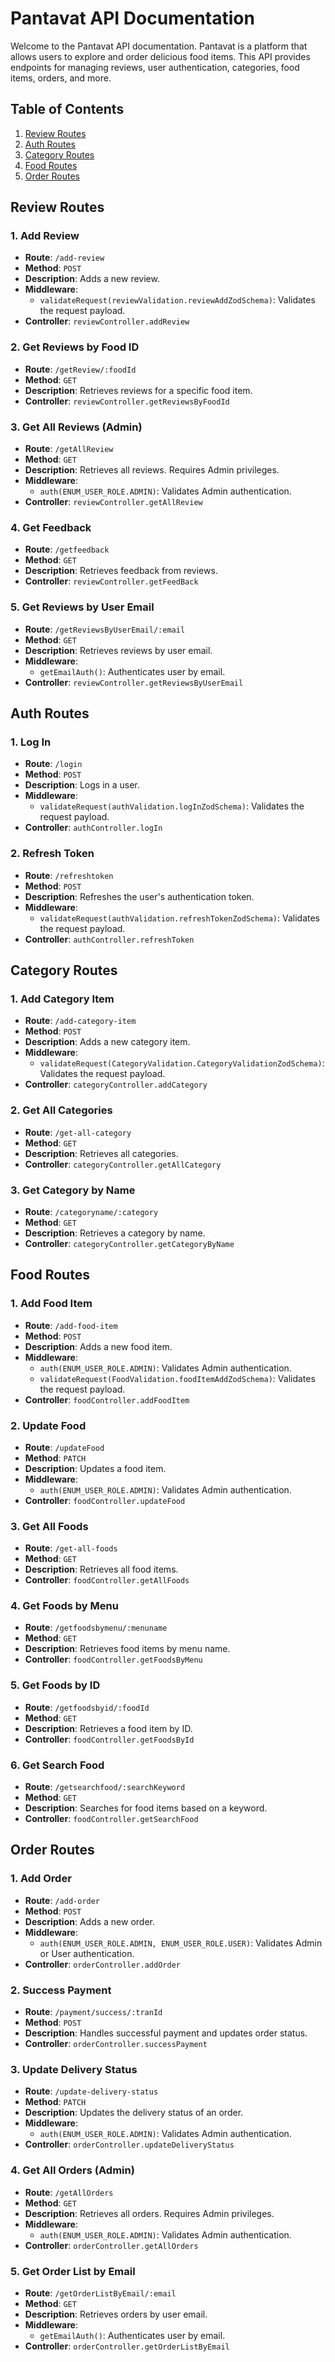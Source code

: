 # Pantavat API Documentation

Welcome to the Pantavat API documentation. Pantavat is a platform that allows users to explore and order delicious food items. This API provides endpoints for managing reviews, user authentication, categories, food items, orders, and more.

## Table of Contents

1. [Review Routes](#review-routes)
2. [Auth Routes](#auth-routes)
3. [Category Routes](#category-routes)
4. [Food Routes](#food-routes)
5. [Order Routes](#order-routes)

## Review Routes

### 1. Add Review

- **Route**: `/add-review`
- **Method**: `POST`
- **Description**: Adds a new review.
- **Middleware**:
  - `validateRequest(reviewValidation.reviewAddZodSchema)`: Validates the request payload.
- **Controller**: `reviewController.addReview`

### 2. Get Reviews by Food ID

- **Route**: `/getReview/:foodId`
- **Method**: `GET`
- **Description**: Retrieves reviews for a specific food item.
- **Controller**: `reviewController.getReviewsByFoodId`

### 3. Get All Reviews (Admin)

- **Route**: `/getAllReview`
- **Method**: `GET`
- **Description**: Retrieves all reviews. Requires Admin privileges.
- **Middleware**:
  - `auth(ENUM_USER_ROLE.ADMIN)`: Validates Admin authentication.
- **Controller**: `reviewController.getAllReview`

### 4. Get Feedback

- **Route**: `/getfeedback`
- **Method**: `GET`
- **Description**: Retrieves feedback from reviews.
- **Controller**: `reviewController.getFeedBack`

### 5. Get Reviews by User Email

- **Route**: `/getReviewsByUserEmail/:email`
- **Method**: `GET`
- **Description**: Retrieves reviews by user email.
- **Middleware**:
  - `getEmailAuth()`: Authenticates user by email.
- **Controller**: `reviewController.getReviewsByUserEmail`

## Auth Routes

### 1. Log In

- **Route**: `/login`
- **Method**: `POST`
- **Description**: Logs in a user.
- **Middleware**:
  - `validateRequest(authValidation.logInZodSchema)`: Validates the request payload.
- **Controller**: `authController.logIn`

### 2. Refresh Token

- **Route**: `/refreshtoken`
- **Method**: `POST`
- **Description**: Refreshes the user's authentication token.
- **Middleware**:
  - `validateRequest(authValidation.refreshTokenZodSchema)`: Validates the request payload.
- **Controller**: `authController.refreshToken`

## Category Routes

### 1. Add Category Item

- **Route**: `/add-category-item`
- **Method**: `POST`
- **Description**: Adds a new category item.
- **Middleware**:
  - `validateRequest(CategoryValidation.CategoryValidationZodSchema)`: Validates the request payload.
- **Controller**: `categoryController.addCategory`

### 2. Get All Categories

- **Route**: `/get-all-category`
- **Method**: `GET`
- **Description**: Retrieves all categories.
- **Controller**: `categoryController.getAllCategory`

### 3. Get Category by Name

- **Route**: `/categoryname/:category`
- **Method**: `GET`
- **Description**: Retrieves a category by name.
- **Controller**: `categoryController.getCategoryByName`

## Food Routes

### 1. Add Food Item

- **Route**: `/add-food-item`
- **Method**: `POST`
- **Description**: Adds a new food item.
- **Middleware**:
  - `auth(ENUM_USER_ROLE.ADMIN)`: Validates Admin authentication.
  - `validateRequest(FoodValidation.foodItemAddZodSchema)`: Validates the request payload.
- **Controller**: `foodController.addFoodItem`

### 2. Update Food

- **Route**: `/updateFood`
- **Method**: `PATCH`
- **Description**: Updates a food item.
- **Middleware**:
  - `auth(ENUM_USER_ROLE.ADMIN)`: Validates Admin authentication.
- **Controller**: `foodController.updateFood`

### 3. Get All Foods

- **Route**: `/get-all-foods`
- **Method**: `GET`
- **Description**: Retrieves all food items.
- **Controller**: `foodController.getAllFoods`

### 4. Get Foods by Menu

- **Route**: `/getfoodsbymenu/:menuname`
- **Method**: `GET`
- **Description**: Retrieves food items by menu name.
- **Controller**: `foodController.getFoodsByMenu`

### 5. Get Foods by ID

- **Route**: `/getfoodsbyid/:foodId`
- **Method**: `GET`
- **Description**: Retrieves a food item by ID.
- **Controller**: `foodController.getFoodsById`

### 6. Get Search Food

- **Route**: `/getsearchfood/:searchKeyword`
- **Method**: `GET`
- **Description**: Searches for food items based on a keyword.
- **Controller**: `foodController.getSearchFood`

## Order Routes

### 1. Add Order

- **Route**: `/add-order`
- **Method**: `POST`
- **Description**: Adds a new order.
- **Middleware**:
  - `auth(ENUM_USER_ROLE.ADMIN, ENUM_USER_ROLE.USER)`: Validates Admin or User authentication.
- **Controller**: `orderController.addOrder`

### 2. Success Payment

- **Route**: `/payment/success/:tranId`
- **Method**: `POST`
- **Description**: Handles successful payment and updates order status.
- **Controller**: `orderController.successPayment`

### 3. Update Delivery Status

- **Route**: `/update-delivery-status`
- **Method**: `PATCH`
- **Description**: Updates the delivery status of an order.
- **Middleware**:
  - `auth(ENUM_USER_ROLE.ADMIN)`: Validates Admin authentication.
- **Controller**: `orderController.updateDeliveryStatus`

### 4. Get All Orders (Admin)

- **Route**: `/getAllOrders`
- **Method**: `GET`
- **Description**: Retrieves all orders. Requires Admin privileges.
- **Middleware**:
  - `auth(ENUM_USER_ROLE.ADMIN)`: Validates Admin authentication.
- **Controller**: `orderController.getAllOrders`

### 5. Get Order List by Email

- **Route**: `/getOrderListByEmail/:email`
- **Method**: `GET`
- **Description**: Retrieves orders by user email.
- **Middleware**:
  - `getEmailAuth()`: Authenticates user by email.
- **Controller**: `orderController.getOrderListByEmail`
